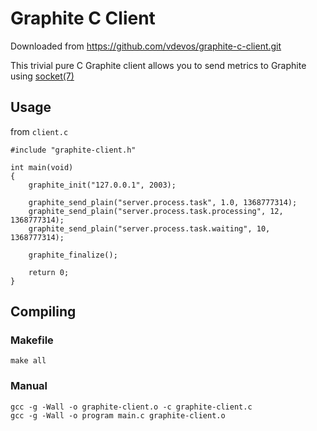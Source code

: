 Graphite C Client
=================

Downloaded from  https://github.com/vdevos/graphite-c-client.git

This trivial pure C Graphite client allows you to send metrics to Graphite using [socket(7)](http://linux.die.net/man/7/socket)

## Usage

from `client.c`

    #include "graphite-client.h"

    int main(void)
    {
        graphite_init("127.0.0.1", 2003);
        
        graphite_send_plain("server.process.task", 1.0, 1368777314);
        graphite_send_plain("server.process.task.processing", 12, 1368777314);
        graphite_send_plain("server.process.task.waiting", 10, 1368777314);
        
        graphite_finalize();
    
        return 0;
    }
    

## Compiling 

### Makefile    
    
    make all
    
### Manual
    
    gcc -g -Wall -o graphite-client.o -c graphite-client.c
    gcc -g -Wall -o program main.c graphite-client.o  
    
